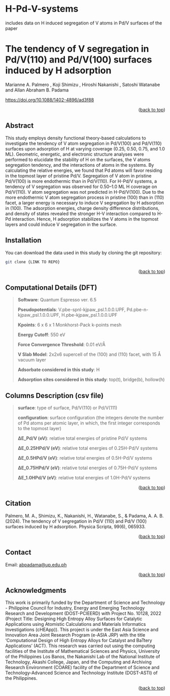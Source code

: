 # H-Pd-V-systems

includes data on H induced segregation of V atoms in Pd/V surfaces of the paper 

# The tendency of V segregation in Pd/V(110) and Pd/V(100) surfaces induced by H adsorption
Marianne A. Palmero , Koji Shimizu , Hiroshi Nakanishi , Satoshi Watanabe and Allan Abraham B. Padama

https://doi.org/10.1088/1402-4896/ad3f88

<p align="right">(<a href="#readme-top">back to top</a>)</p>

## Abstract
This study employs density functional theory-based calculations to investigate the tendency of V atom segregation in Pd/V(100) and Pd/V(110) surfaces upon adsorption of H at varying coverage (0.25, 0.50, 0.75, and 1.0 ML). Geometric, energetic, and electronic structure analyses were performed to elucidate the stability of H on the surfaces, the V atoms segregation tendency, and the interactions of atoms in the systems. By calculating the relative energies, we found that Pd atoms will favor residing in the topmost layer of pristine Pd/V. Segregation of V atom in pristine Pd/V(100) is more endothermic than in Pd/V(110). For H-Pd/V systems, a tendency of V segregation was observed for 0.50–1.0 ML H coverage on Pd/V(110). V atom segregation was not predicted in H-Pd/V(100). Due to the more endothermic V atom segregation process in pristine (100) than in (110) facet, a larger energy is necessary to induce V segregation by H adsorption in (100). The adsorption energies, charge density difference distributions, and density of states revealed the stronger H-V interaction compared to H-Pd interaction. Hence, H adsorption stabilizes the V atoms in the topmost layers and could induce V segregation in the surface.


## Installation

You can download the data used in this study by cloning the git repository:
   ```sh
   git clone {LINK TO REPO}
   ```

[//]: # (To install the required packages, use)

[//]: # (   ```sh)

[//]: # (   pip install -r requirement.txt)

[//]: # (   ```)

<p align="right">(<a href="#readme-top">back to top</a>)</p>

<!-- USAGE EXAMPLES -->
## Computational Details (DFT)
> **Software**: Quantum Espresso ver. 6.5
>
> **Pseudopotentials**: V.pbe-spnl-kjpaw_psl.1.0.0.UPF, Pd.pbe-n-kjpaw_psl.1.0.0.UPF, H.pbe-kjpaw_psl.1.0.0.UPF
>
> **Kpoints**: 6 x 6 x 1 Monkhorst-Pack k-points mesh
>
> **Energy Cutoff**: 550 eV
>
> **Force Convergence Threshold**: 0.01 eV/Å
>
> **V Slab Model**:  2x2x6 supercell of the (100) and (110) facet, with 15 Å vacuum layer
>
> **Adsorbate considered in this study**: H
>
> **Adsorption sites considered in this study**: top(t), bridge(b), hollow(h)

## Columns Description (csv file)
> **surface**: type of surface, Pd/V(110) or Pd/V(111)
>
> **configuration**: surface configuration (the integers denote the number of Pd atoms per atomic layer, in which, the first integer corresponds to the topmost layer)
>
> **ΔE_Pd/V (eV)**: relative total energies of pristine Pd/V systems
>
> **ΔE_0.25HPd/V (eV)**: relative total energies of 0.25H-Pd/V systems
>
> **ΔE_0.5HPd/V (eV)**: relative total energies of 0.5H-Pd/V systems
>
> **ΔE_0.75HPd/V (eV)**: relative total energies of 0.75H-Pd/V systems
>
> **ΔE_1.0HPd/V (eV)**: relative total energies of 1.0H-Pd/V systems



<p align="right">(<a href="#readme-top">back to top</a>)</p>


<!-- LICENSE -->
## Citation
Palmero, M. A., Shimizu, K., Nakanishi, H., Watanabe, S., & Padama, A. A. B. (2024). The tendency of V segregation in Pd/V (110) and Pd/V (100) surfaces induced by H adsorption. Physica Scripta, 99(6), 065933.
<p align="right">(<a href="#readme-top">back to top</a>)</p>



<!-- CONTACT -->
## Contact

Email: abpadama@up.edu.ph

<p align="right">(<a href="#readme-top">back to top</a>)</p>



<!-- ACKNOWLEDGMENTS -->
## Acknowledgments

This work is primarily funded by the Department of Science and Technology - Philippine Council for Industry, Energy and Emerging Technology Research and Development (DOST-PCIEERD) with Project No. 10128, 2022 (Project Title: Designing High Entropy Alloy Surfaces for Catalytic Applications using Atomistic Calculations and Materials Informatics Investigations (cHEApp)). This project is under the East Asia Science and Innovation Area Joint Research Program (e-ASIA JRP) with the title ‘Computational Design of High Entropy Alloys for Catalyst and BaTtery Applications’ (ACT). This research was carried out using the computing facilities of the Institute of Mathematical Sciences and Physics, University of the Philippines Los Banos, the Nakanishi Lab of the National Institute of Technology, Akashi College, Japan, and the Computing and Archiving Research Environment (COARE) facility of the Department of Science and Technology-Advanced Science and Technology Institute (DOST-ASTI) of the Philippines.
<p align="right">(<a href="#readme-top">back to top</a>)</p>
